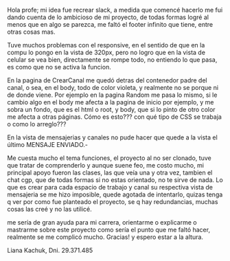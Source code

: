 Hola profe; mi idea fue recrear slack, a medida que comencé hacerlo me fui dando cuenta de lo ambicioso
de mi proyecto, de todas formas logré al menos que en algo se parezca, me faltó el footer infinito que tiene,
entre otras cosas mas.

Tuve muchos problemas con el responsive, en el sentido de que en la compu lo pongo en la vista de 320px,
pero no logro que en la vista de celular se vea bien, directamente se rompe todo, no entiendo lo que pasa,
es como que no se activa la funcion.

En la pagina de CrearCanal me quedó detras del contenedor padre del canal, o sea, en el body, todo de color
violeta, y realmente no se porque ni de donde viene. Por ejemplo en la pagina Random me pasa lo mismo,
si le cambio algo en el body me afecta a la pagina de inicio por ejemplo, y me sobra un fondo, que es el
html o root, y body, que si lo pinto de otro color me afecta a otras páginas. Cómo es esto??? con qué tipo 
de CSS se trabaja o como lo arreglo???

En la vista de mensajerias y canales no pude hacer que quede a la vista el último MENSAJE ENVIADO.-

Me cuesta mucho el tema funciones, el proyecto al no ser clonado, tuve que tratar de comprenderlo y aunque suene
feo, me costo mucho, mi principal apoyo fueron las clases, las que veía una y otra vez, tambien el chat cgp,
que de todas formas si no estas orientado, no te sirve de nada. Lo que es crear para cada espacio de trabajo y 
canal su respectiva vista de mensajeria se me hizo imposible, quede agotada de intentarlo, quizas tenga q ver
por como fue planteado el proyecto, se q hay redundancias, muchas cosas las creé y no las utilicé.

me sería de gran ayuda para mi carrera, orientarme o explicarme o mastrarme sobre este proyecto como sería
el punto que me faltó hacer, realmente se me complicó mucho. Gracias!  y espero estar a la altura.

Liana Kachuk, Dni. 29.371.485